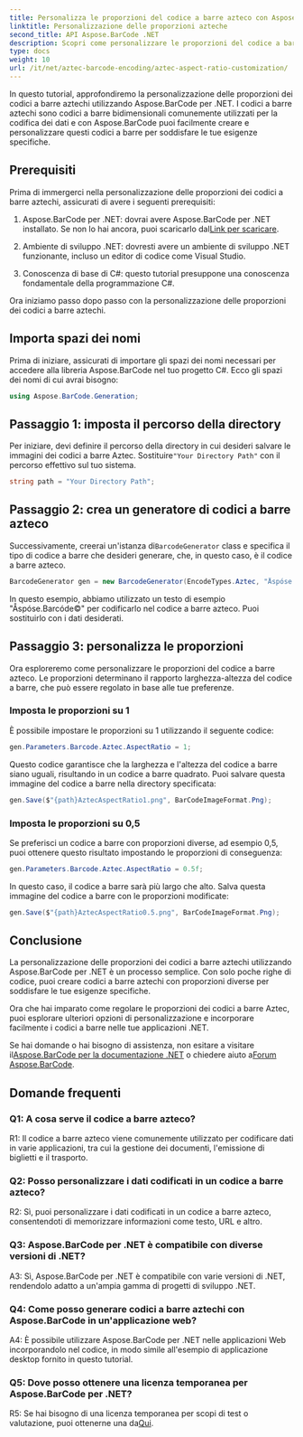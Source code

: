 ```yaml
---
title: Personalizza le proporzioni del codice a barre azteco con Aspose.BarCode per .NET
linktitle: Personalizzazione delle proporzioni azteche
second_title: API Aspose.BarCode .NET
description: Scopri come personalizzare le proporzioni del codice a barre azteco utilizzando Aspose.BarCode per .NET. Crea codici a barre unici e flessibili per le tue applicazioni .NET.
type: docs
weight: 10
url: /it/net/aztec-barcode-encoding/aztec-aspect-ratio-customization/
---
```

In questo tutorial, approfondiremo la personalizzazione delle proporzioni dei codici a barre aztechi utilizzando Aspose.BarCode per .NET. I codici a barre aztechi sono codici a barre bidimensionali comunemente utilizzati per la codifica dei dati e con Aspose.BarCode puoi facilmente creare e personalizzare questi codici a barre per soddisfare le tue esigenze specifiche.

## Prerequisiti

Prima di immergerci nella personalizzazione delle proporzioni dei codici a barre aztechi, assicurati di avere i seguenti prerequisiti:

1.  Aspose.BarCode per .NET: dovrai avere Aspose.BarCode per .NET installato. Se non lo hai ancora, puoi scaricarlo dal[Link per scaricare](https://releases.aspose.com/barcode/net/).

2. Ambiente di sviluppo .NET: dovresti avere un ambiente di sviluppo .NET funzionante, incluso un editor di codice come Visual Studio.

3. Conoscenza di base di C#: questo tutorial presuppone una conoscenza fondamentale della programmazione C#.

Ora iniziamo passo dopo passo con la personalizzazione delle proporzioni dei codici a barre aztechi.

## Importa spazi dei nomi

Prima di iniziare, assicurati di importare gli spazi dei nomi necessari per accedere alla libreria Aspose.BarCode nel tuo progetto C#. Ecco gli spazi dei nomi di cui avrai bisogno:

```csharp
using Aspose.BarCode.Generation;
```

## Passaggio 1: imposta il percorso della directory

 Per iniziare, devi definire il percorso della directory in cui desideri salvare le immagini dei codici a barre Aztec. Sostituire`"Your Directory Path"` con il percorso effettivo sul tuo sistema.

```csharp
string path = "Your Directory Path";
```

## Passaggio 2: crea un generatore di codici a barre azteco

 Successivamente, creerai un'istanza di`BarcodeGenerator` class e specifica il tipo di codice a barre che desideri generare, che, in questo caso, è il codice a barre azteco.

```csharp
BarcodeGenerator gen = new BarcodeGenerator(EncodeTypes.Aztec, "Åspóse.Barcóde©");
```

In questo esempio, abbiamo utilizzato un testo di esempio "Åspóse.Barcóde©" per codificarlo nel codice a barre azteco. Puoi sostituirlo con i dati desiderati.

## Passaggio 3: personalizza le proporzioni

Ora esploreremo come personalizzare le proporzioni del codice a barre azteco. Le proporzioni determinano il rapporto larghezza-altezza del codice a barre, che può essere regolato in base alle tue preferenze.

### Imposta le proporzioni su 1

È possibile impostare le proporzioni su 1 utilizzando il seguente codice:

```csharp
gen.Parameters.Barcode.Aztec.AspectRatio = 1;
```

Questo codice garantisce che la larghezza e l'altezza del codice a barre siano uguali, risultando in un codice a barre quadrato. Puoi salvare questa immagine del codice a barre nella directory specificata:

```csharp
gen.Save($"{path}AztecAspectRatio1.png", BarCodeImageFormat.Png);
```

### Imposta le proporzioni su 0,5

Se preferisci un codice a barre con proporzioni diverse, ad esempio 0,5, puoi ottenere questo risultato impostando le proporzioni di conseguenza:

```csharp
gen.Parameters.Barcode.Aztec.AspectRatio = 0.5f;
```

In questo caso, il codice a barre sarà più largo che alto. Salva questa immagine del codice a barre con le proporzioni modificate:

```csharp
gen.Save($"{path}AztecAspectRatio0.5.png", BarCodeImageFormat.Png);
```

## Conclusione

La personalizzazione delle proporzioni dei codici a barre aztechi utilizzando Aspose.BarCode per .NET è un processo semplice. Con solo poche righe di codice, puoi creare codici a barre aztechi con proporzioni diverse per soddisfare le tue esigenze specifiche.

Ora che hai imparato come regolare le proporzioni dei codici a barre Aztec, puoi esplorare ulteriori opzioni di personalizzazione e incorporare facilmente i codici a barre nelle tue applicazioni .NET.

 Se hai domande o hai bisogno di assistenza, non esitare a visitare il[Aspose.BarCode per la documentazione .NET](https://reference.aspose.com/barcode/net/) o chiedere aiuto a[Forum Aspose.BarCode](https://forum.aspose.com/c/barcode/13).

## Domande frequenti

### Q1: A cosa serve il codice a barre azteco?

R1: Il codice a barre azteco viene comunemente utilizzato per codificare dati in varie applicazioni, tra cui la gestione dei documenti, l'emissione di biglietti e il trasporto.

### Q2: Posso personalizzare i dati codificati in un codice a barre azteco?

R2: Sì, puoi personalizzare i dati codificati in un codice a barre azteco, consentendoti di memorizzare informazioni come testo, URL e altro.

### Q3: Aspose.BarCode per .NET è compatibile con diverse versioni di .NET?

A3: Sì, Aspose.BarCode per .NET è compatibile con varie versioni di .NET, rendendolo adatto a un'ampia gamma di progetti di sviluppo .NET.

### Q4: Come posso generare codici a barre aztechi con Aspose.BarCode in un'applicazione web?

A4: È possibile utilizzare Aspose.BarCode per .NET nelle applicazioni Web incorporandolo nel codice, in modo simile all'esempio di applicazione desktop fornito in questo tutorial.

### Q5: Dove posso ottenere una licenza temporanea per Aspose.BarCode per .NET?

 R5: Se hai bisogno di una licenza temporanea per scopi di test o valutazione, puoi ottenerne una da[Qui](https://purchase.aspose.com/temporary-license/).